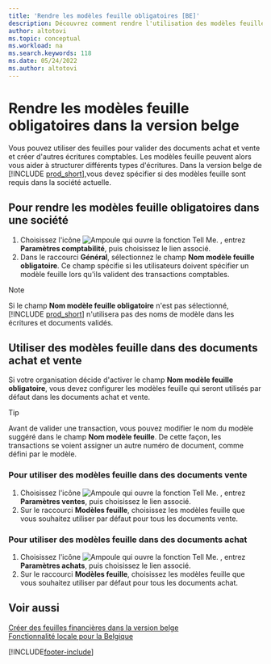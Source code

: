 ```yaml
---
title: 'Rendre les modèles feuille obligatoires [BE]'
description: Découvrez comment rendre l'utilisation des modèles feuille obligatoire dans la version belge.
author: altotovi
ms.topic: conceptual
ms.workload: na
ms.search.keywords: 118
ms.date: 05/24/2022
ms.author: altotovi
---
```


# <a name="make-journal-templates-mandatory-in-the-belgian-version" />Rendre les modèles feuille obligatoires dans la version belge

Vous pouvez utiliser des feuilles pour valider des documents achat et vente et créer d'autres écritures comptables. Les modèles feuille peuvent alors vous aider à structurer différents types d'écritures. Dans la version belge de [!INCLUDE [prod_short](../../includes/prod_short.md)],vous devez spécifier si des modèles feuille sont requis dans la société actuelle.  

## <a name="to-make-journal-templates-required-in-a-company" />Pour rendre les modèles feuille obligatoires dans une société

1. Choisissez l'icône ![Ampoule qui ouvre la fonction Tell Me.](../../media/ui-search/search_small.png "Dites-moi ce que vous voulez faire") , entrez **Paramètres comptabilité**, puis choisissez le lien associé.  
2. Dans le raccourci **Général**, sélectionnez le champ **Nom modèle feuille obligatoire**. Ce champ spécifie si les utilisateurs doivent spécifier un modèle feuille lors qu'ils valident des transactions comptables.  

> [!NOTE]  
> Si le champ **Nom modèle feuille obligatoire** n'est pas sélectionné, [!INCLUDE [prod_short](../../includes/prod_short.md)] n'utilisera pas des noms de modèle dans les écritures et documents validés.

## <a name="use-journal-templates-in-sales-and-purchase-documents" />Utiliser des modèles feuille dans des documents achat et vente

Si votre organisation décide d'activer le champ **Nom modèle feuille obligatoire**, vous devez configurer les modèles feuille qui seront utilisés par défaut dans les documents achat et vente.

> [!TIP]  
> Avant de valider une transaction, vous pouvez modifier le nom du modèle suggéré dans le champ **Nom modèle feuille**. De cette façon, les transactions se voient assigner un autre numéro de document, comme défini par le modèle.

### <a name="to-use-journal-templates-in-sales-documents" />Pour utiliser des modèles feuille dans des documents vente

1. Choisissez l'icône ![Ampoule qui ouvre la fonction Tell Me.](../../media/ui-search/search_small.png "Dites-moi ce que vous voulez faire") , entrez **Paramètres ventes**, puis choisissez le lien associé.  
2. Sur le raccourci **Modèles feuille**, choisissez les modèles feuille que vous souhaitez utiliser par défaut pour tous les documents vente.  

### <a name="to-use-journal-templates-in-purchase-documents" />Pour utiliser des modèles feuille dans des documents achat

1. Choisissez l'icône ![Ampoule qui ouvre la fonction Tell Me.](../../media/ui-search/search_small.png "Dites-moi ce que vous voulez faire") , entrez **Paramètres achats**, puis choisissez le lien associé.  
2. Sur le raccourci **Modèles feuille**, choisissez les modèles feuille que vous souhaitez utiliser par défaut pour tous les documents achat.  

## <a name="see-also" />Voir aussi

[Créer des feuilles financières dans la version belge](how-to-create-financial-journals.md)  
[Fonctionnalité locale pour la Belgique](belgium-local-functionality.md)  


[!INCLUDE[footer-include](../../includes/footer-banner.md)]
